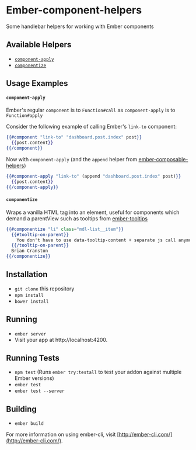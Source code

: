 # Ember-component-helpers

Some handlebar helpers for working with Ember components

## Available Helpers
* [`component-apply`](#component-apply)
* [`componentize`](#componentize)

## Usage Examples

#### `component-apply`
Ember's regular `component` is to `Function#call` as `component-apply` is to `Function#apply`

Consider the following example of calling Ember's `link-to` component:
```handlebars
{{#component "link-to" "dashboard.post.index" post}}
  {{post.content}}
{{/component}}
```
Now with `component-apply` (and the `append` helper from [ember-composable-helpers](https://www.npmjs.com/package/ember-composable-helpers))
```handlebars
{{#component-apply "link-to" (append "dashboard.post.index" post)}}
  {{post.content}}
{{/component-apply}}
```

#### `componentize`
Wraps a vanilla HTML tag into an element, useful for components which demand a parentView such as tooltips from [ember-tooltips](https://www.npmjs.com/package/ember-tooltips)

```handlebars
{{#componentize "li" class="mdl-list__item"}}
  {{#tooltip-on-parent}}
    You don't have to use data-tooltip-content + separate js call anymore!
  {{/tooltip-on-parent}}
  Brian Cranston
{{/componentize}}
```

## Installation

* `git clone` this repository
* `npm install`
* `bower install`

## Running

* `ember server`
* Visit your app at http://localhost:4200.

## Running Tests

* `npm test` (Runs `ember try:testall` to test your addon against multiple Ember versions)
* `ember test`
* `ember test --server`

## Building

* `ember build`

For more information on using ember-cli, visit [http://ember-cli.com/](http://ember-cli.com/).
